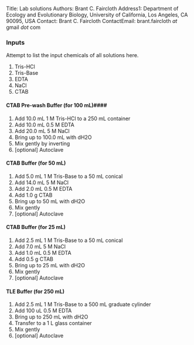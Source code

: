 Title: Lab solutions
Authors: Brant C. Faircloth
Address1: Department of Ecology and Evolutionary Biology, University of California, Los Angeles, CA 90095, USA
Contact:  Brant C. Faircloth
ContactEmail:  brant.faircloth _at_ gmail _dot_ com

### Inputs ###

Attempt to list the input chemicals of all solutions here.

1. Tris-HCl
1. Tris-Base
1. EDTA
1. NaCl
1. CTAB

#### CTAB Pre-wash Buffer (for 100 mL)####

1. Add 10.0 mL 1 M Tris-HCl to a 250 mL container
2. Add 10.0 mL 0.5 M EDTA
3. Add 20.0 mL 5 M NaCl
4. Bring up to 100.0 mL with dH2O
5. Mix gently by inverting
6. [optional] Autoclave

#### CTAB Buffer (for 50 mL) ####

1. Add 5.0 mL 1 M Tris-Base to a 50 mL conical
2. Add 14.0 mL 5 M NaCl
3. Add 2.0 mL 0.5 M EDTA
4. Add 1.0 g CTAB
5. Bring up to 50 mL with dH2O
6. Mix gently
7. [optional] Autoclave

#### CTAB Buffer (for 25 mL) ####

1. Add 2.5 mL 1 M Tris-Base to a 50 mL conical
2. Add 7.0 mL 5 M NaCl
3. Add 1.0 mL 0.5 M EDTA
4. Add 0.5 g CTAB
5. Bring up to 25 mL with dH2O
6. Mix gently
7. [optional] Autoclave

#### TLE Buffer (for 250 mL) ####

1. Add 2.5 mL 1 M Tris-Base to a 500 mL graduate cylinder
2. Add 100 uL 0.5 M EDTA
3. Bring up to 250 mL with dH2O
4. Transfer to a 1 L glass container
5. Mix gently
6. [optional] Autoclave